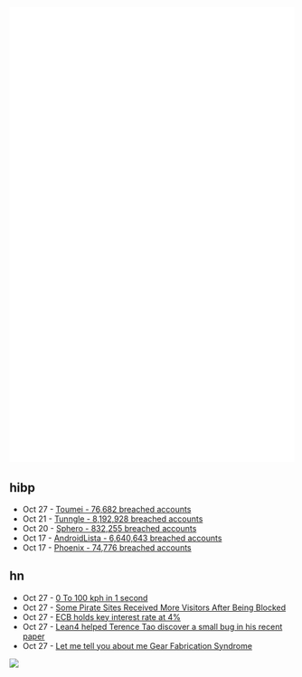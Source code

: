 ![Metrics](https://raw.githubusercontent.com/phixion/phixion/master/metrics.svg)

## hibp

<!--
for https://github.com/phixion/phixion/blob/main/.github/workflows/feeds.yml
-->
<!--START_SECTION:haveibeenpwnd-->
- Oct 27 - [Toumei - 76,682 breached accounts](https://haveibeenpwned.com/PwnedWebsites#Toumei)
- Oct 21 - [Tunngle - 8,192,928 breached accounts](https://haveibeenpwned.com/PwnedWebsites#Tunngle)
- Oct 20 - [Sphero - 832,255 breached accounts](https://haveibeenpwned.com/PwnedWebsites#Sphero)
- Oct 17 - [AndroidLista - 6,640,643 breached accounts](https://haveibeenpwned.com/PwnedWebsites#AndroidLista)
- Oct 17 - [Phoenix - 74,776 breached accounts](https://haveibeenpwned.com/PwnedWebsites#Phoenix)
<!--END_SECTION:haveibeenpwnd-->

## hn

<!--
for https://github.com/phixion/phixion/blob/main/.github/workflows/feeds.yml
-->
<!--START_SECTION:hn-->
- Oct 27 - [0 To 100 kph in 1 second](https://www.youtube.com/watch?v=XQIu5tZ0vbQ)
- Oct 27 - [Some Pirate Sites Received More Visitors After Being Blocked](https://torrentfreak.com/some-pirate-sites-received-more-visitors-after-being-blocked-231027/)
- Oct 27 - [ECB holds key interest rate at 4%](https://www.ft.com/content/56477a7a-ac0a-454c-b690-1fb5738a7f69)
- Oct 27 - [Lean4 helped Terence Tao discover a small bug in his recent paper](https://mathstodon.xyz/@tao/111287749336059662)
- Oct 27 - [Let me tell you about me Gear Fabrication Syndrome](https://weenoisemaker.com/blog/2023/10/21/gear-fabrication-syndrome.html)
<!--END_SECTION:hn-->

<!--
for https://yhype.me
-->
![](https://hit.yhype.me/github/profile?user_id=13013670)
